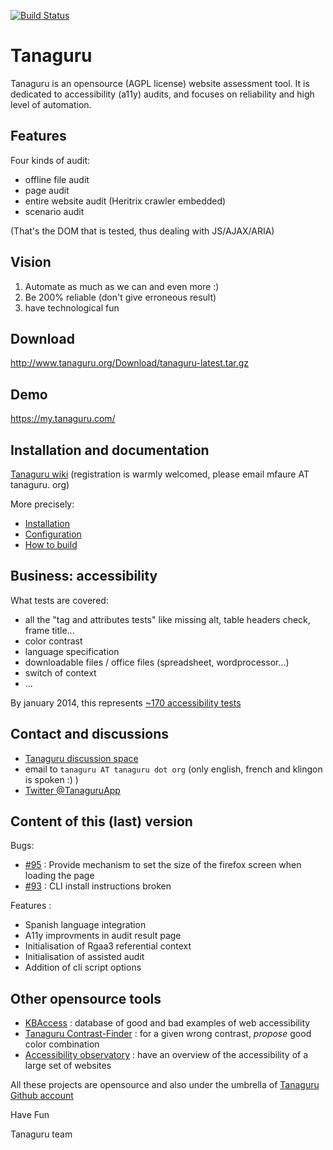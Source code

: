 [![Build Status](https://travis-ci.org/Tanaguru/Tanaguru.svg?branch=master)](https://travis-ci.org/Tanaguru/Tanaguru) 

# Tanaguru

Tanaguru is an opensource (AGPL license) website assessment tool. It is dedicated to accessibility (a11y) audits, and focuses on reliability and high level of automation.

## Features

Four kinds of audit:

* offline file audit
* page audit
* entire website audit (Heritrix crawler embedded)
* scenario audit 

(That's the DOM that is tested, thus dealing with JS/AJAX/ARIA)
 
## Vision

1. Automate as much as we can and even more :)
2. Be 200% reliable (don't give erroneous result)
3. have technological fun

## Download

http://www.tanaguru.org/Download/tanaguru-latest.tar.gz

## Demo

https://my.tanaguru.com/

## Installation and documentation

[Tanaguru wiki](http://www.tanaguru.org) (registration is warmly welcomed, please email mfaure AT tanaguru. org)

More precisely:

* [Installation](http://www.tanaguru.org/en/content/tanaguru-3x)
* [Configuration](http://www.tanaguru.org/en/content/configuration)
* [How to build](http://www.tanaguru.org/en/content/how-build)

## Business: accessibility

What tests are covered:

* all the "tag and attributes tests" like missing alt, table headers check, frame title...
* color contrast
* language specification
* downloadable files / office files (spreadsheet, wordprocessor...)
* switch of context
* ...

By january 2014, this represents [~170 accessibility tests](http://www.tanaguru.org/en/content/accessiweb-22-coverage)

## Contact and discussions

* [Tanaguru discussion space](http://discuss.tanaguru.org) 
* email to `tanaguru AT tanaguru dot org` (only english, french and klingon is spoken :) ) 
* [Twitter @TanaguruApp](https://twitter.com/tanaguruapp)


## Content of this (last) version

Bugs:

- [#95](https://github.com/Tanaguru/Tanaguru/issues/95) : Provide mechanism to set the size of the firefox screen when loading the page
- [#93](https://github.com/Tanaguru/Tanaguru/issues/93) : CLI install instructions broken


Features :

- Spanish language integration
- A11y improvments in audit result page
- Initialisation of Rgaa3 referential context
- Initialisation of assisted audit
- Addition of cli script options

## Other opensource tools

* [KBAccess](http://www.kbaccess.org/) : database of good and bad examples of web accessibility
* [Tanaguru Contrast-Finder](http://contrast-finder.tanaguru.com/) : for a given wrong contrast, *propose* good color combination
* [Accessibility observatory](http://observatoire-accessibilite.org/) : have an overview of the accessibility of a large set of websites
 
All these projects are opensource and also under the umbrella of [Tanaguru Github account](https://github.com/Tanaguru)

Have Fun

Tanaguru team
